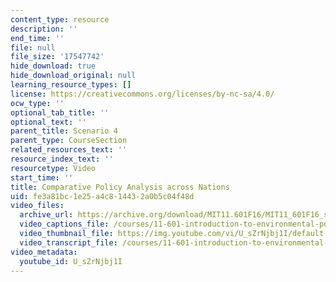 ```yaml
---
content_type: resource
description: ''
end_time: ''
file: null
file_size: '17547742'
hide_download: true
hide_download_original: null
learning_resource_types: []
license: https://creativecommons.org/licenses/by-nc-sa/4.0/
ocw_type: ''
optional_tab_title: ''
optional_text: ''
parent_title: Scenario 4
parent_type: CourseSection
related_resources_text: ''
resource_index_text: ''
resourcetype: Video
start_time: ''
title: Comparative Policy Analysis across Nations
uid: fe3a81bc-1e25-a4c8-1443-2a0b5c04f48d
video_files:
  archive_url: https://archive.org/download/MIT11.601F16/MIT11_601F16_s04_300k.mp4
  video_captions_file: /courses/11-601-introduction-to-environmental-policy-and-planning-fall-2016/e294e0eae1db5d26ab8e3c3892110fab_U_sZrNjbj1I.vtt
  video_thumbnail_file: https://img.youtube.com/vi/U_sZrNjbj1I/default.jpg
  video_transcript_file: /courses/11-601-introduction-to-environmental-policy-and-planning-fall-2016/f532ed4ac620e938106a089ef9946d02_U_sZrNjbj1I.pdf
video_metadata:
  youtube_id: U_sZrNjbj1I
---
```

